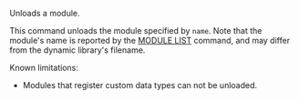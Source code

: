 Unloads a module.

This command unloads the module specified by `name`. Note that the module's name
is reported by the [MODULE LIST](/commands/module-list) command, and may differ from the dynamic
library's filename.

Known limitations:

*   Modules that register custom data types can not be unloaded.

